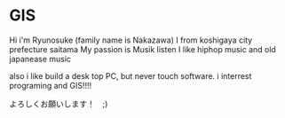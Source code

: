 # GIS

Hi i'm Ryunosuke (family name is Nakazawa)
I from koshigaya city prefecture saitama 
My passion is Musik listen
I like hiphop music and old japanease music 

also i like build a desk top PC, but never touch software.
i interrest programing and GIS!!!!

よろしくお願いします！　;)
